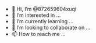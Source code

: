 - 👋 Hi, I’m @872659604xuqi
- 👀 I’m interested in ...
- 🌱 I’m currently learning ...
- 💞️ I’m looking to collaborate on ...
- 📫 How to reach me ...

<!---
872659604xuqi/872659604xuqi is a ✨ special ✨ repository because its `README.md` (this file) appears on your GitHub profile.
You can click the Preview link to take a look at your changes.
--->
